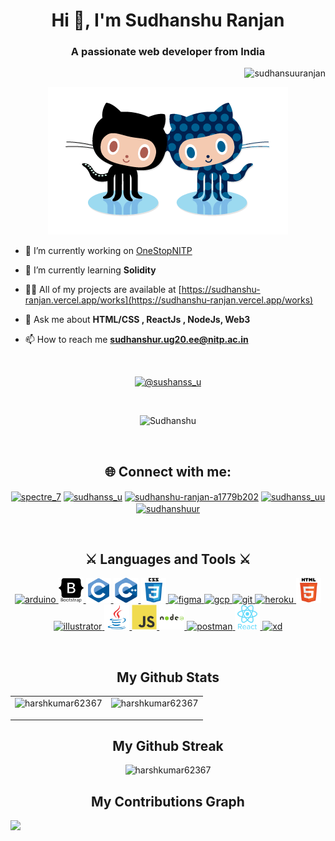<h1 align="center">Hi 👋, I'm Sudhanshu Ranjan</h1>
<h3 align="center">A passionate web developer from India</h3>

<p align="right"> <img src="https://komarev.com/ghpvc/?username=sudhansuuranjan&label=Profile%20views&color=0e75b6&style=flat&theme=radical" alt="sudhansuuranjan" /> </p>

<p align="center">
    <a href="https://github.com/SudhansuuRanjan"><img src="https://github.com/SudhansuuRanjan/SudhansuuRanjan/blob/main/forkit.gif" /></a> 
</p>


- 🔭 I’m currently working on [OneStopNITP](https://sudhanshu-ranjan.vercel.app/)

- 🌱 I’m currently learning **Solidity**

- 👨‍💻 All of my projects are available at [https://sudhanshu-ranjan.vercel.app/works](https://sudhanshu-ranjan.vercel.app/works)

- 💬 Ask me about **HTML/CSS , ReactJs , NodeJs, Web3**

- 📫 How to reach me **sudhanshur.ug20.ee@nitp.ac.in**


<br/>
<p align="center"> <a href="https://twitter.com/@sudhanss_u" target="blank"><img src="https://img.shields.io/twitter/follow/sudhanss_u?logo=twitter&style=for-the-badge" alt="@sushanss_u"/></a> </p>
<br/>

<p align="middle"> <img src="https://github-profile-trophy.vercel.app/?username=SudhansuuRanjan&column=4&margin-w=15&margin-h=15&theme=radical" alt="Sudhanshu" /> </p>


<br/>
<h2 align="center">🌐 Connect with me:</h2>
<p align="center">
<a href="https://codepen.io/spectre_7" target="blank"><img align="center" src="https://raw.githubusercontent.com/rahuldkjain/github-profile-readme-generator/master/src/images/icons/Social/codepen.svg" alt="spectre_7" height="30" width="40" /></a>
<a href="https://twitter.com/sushanss_u" target="blank"><img align="center" src="https://raw.githubusercontent.com/rahuldkjain/github-profile-readme-generator/master/src/images/icons/Social/twitter.svg" alt="sudhanss_u" height="30" width="40" /></a>
<a href="https://linkedin.com/in/sudhanshu-ranjan-a1779b202" target="blank"><img align="center" src="https://raw.githubusercontent.com/rahuldkjain/github-profile-readme-generator/master/src/images/icons/Social/linked-in-alt.svg" alt="sudhanshu-ranjan-a1779b202" height="30" width="40" /></a>
<a href="https://instagram.com/sudhanss_uu" target="blank"><img align="center" src="https://raw.githubusercontent.com/rahuldkjain/github-profile-readme-generator/master/src/images/icons/Social/instagram.svg" alt="sudhanss_uu" height="30" width="40" /></a>
<a href="https://www.leetcode.com/sudhanshuur" target="blank"><img align="center" src="https://raw.githubusercontent.com/rahuldkjain/github-profile-readme-generator/master/src/images/icons/Social/leet-code.svg" alt="sudhanshuur" height="30" width="40" /></a>
</p>

<br/>
<h2 align="center">⚔ Languages and Tools ⚔</h2>
<p align="center"> <a href="https://www.arduino.cc/" target="_blank"> <img src="https://cdn.worldvectorlogo.com/logos/arduino-1.svg" alt="arduino" width="40" height="40"/> </a> <a href="https://getbootstrap.com" target="_blank"> <img src="https://raw.githubusercontent.com/devicons/devicon/master/icons/bootstrap/bootstrap-plain-wordmark.svg" alt="bootstrap" width="40" height="40"/> </a> <a href="https://www.cprogramming.com/" target="_blank"> <img src="https://raw.githubusercontent.com/devicons/devicon/master/icons/c/c-original.svg" alt="c" width="40" height="40"/> </a> <a href="https://www.w3schools.com/cpp/" target="_blank"> <img src="https://raw.githubusercontent.com/devicons/devicon/master/icons/cplusplus/cplusplus-original.svg" alt="cplusplus" width="40" height="40"/> </a> <a href="https://www.w3schools.com/css/" target="_blank"> <img src="https://raw.githubusercontent.com/devicons/devicon/master/icons/css3/css3-original-wordmark.svg" alt="css3" width="40" height="40"/> </a> <a href="https://www.figma.com/" target="_blank"> <img src="https://www.vectorlogo.zone/logos/figma/figma-icon.svg" alt="figma" width="40" height="40"/> </a> <a href="https://cloud.google.com" target="_blank"> <img src="https://www.vectorlogo.zone/logos/google_cloud/google_cloud-icon.svg" alt="gcp" width="40" height="40"/> </a> <a href="https://git-scm.com/" target="_blank"> <img src="https://www.vectorlogo.zone/logos/git-scm/git-scm-icon.svg" alt="git" width="40" height="40"/> </a> <a href="https://heroku.com" target="_blank"> <img src="https://www.vectorlogo.zone/logos/heroku/heroku-icon.svg" alt="heroku" width="40" height="40"/> </a> <a href="https://www.w3.org/html/" target="_blank"> <img src="https://raw.githubusercontent.com/devicons/devicon/master/icons/html5/html5-original-wordmark.svg" alt="html5" width="40" height="40"/> </a> <a href="https://www.adobe.com/in/products/illustrator.html" target="_blank"> <img src="https://www.vectorlogo.zone/logos/adobe_illustrator/adobe_illustrator-icon.svg" alt="illustrator" width="40" height="40"/> </a> <a href="https://www.java.com" target="_blank"> <img src="https://raw.githubusercontent.com/devicons/devicon/master/icons/java/java-original.svg" alt="java" width="40" height="40"/> </a> <a href="https://developer.mozilla.org/en-US/docs/Web/JavaScript" target="_blank"> <img src="https://raw.githubusercontent.com/devicons/devicon/master/icons/javascript/javascript-original.svg" alt="javascript" width="40" height="40"/> </a> <a href="https://nodejs.org" target="_blank"> <img src="https://raw.githubusercontent.com/devicons/devicon/master/icons/nodejs/nodejs-original-wordmark.svg" alt="nodejs" width="40" height="40"/> </a> <a href="https://postman.com" target="_blank"> <img src="https://www.vectorlogo.zone/logos/getpostman/getpostman-icon.svg" alt="postman" width="40" height="40"/> </a> <a href="https://reactjs.org/" target="_blank"> <img src="https://raw.githubusercontent.com/devicons/devicon/master/icons/react/react-original-wordmark.svg" alt="react" width="40" height="40"/> </a> <a href="https://www.adobe.com/products/xd.html" target="_blank"> <img src="https://cdn.worldvectorlogo.com/logos/adobe-xd.svg" alt="xd" width="40" height="40"/> </a> </p>
<br/>


<h2 align="center">My Github Stats</h2>

<p align ="center">
<table>
  <tr>
    <td>
<img src="https://github-readme-stats.vercel.app/api/top-langs?username=sudhansuuranjan&show_icons=true&locale=en&layout=compact&line_height=20&theme=radical" alt="harshkumar62367" /></p>
   </td>
   <td>
<img src="https://github-readme-stats.vercel.app/api?username=sudhansuuranjan&show_icons=true&line_height=20&theme=radical" alt="harshkumar62367" /></p>
   </td>
 </tr>
</table>
</p>

<h2 align="center"> My Github Streak</h2>
<p align="middle"><img align "middle" src="https://github-readme-streak-stats.herokuapp.com/?user=sudhansuuranjan&theme=radical" alt="harshkumar62367" /></p>

<h2 align="center">My Contributions Graph</h2>

![](https://activity-graph.herokuapp.com/graph?username=sudhansuuranjan&theme=xcode)
